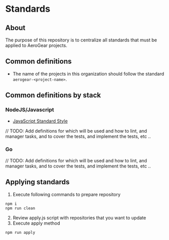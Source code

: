# Standards

## About

The purpose of this repository is to centralize all standards that must be applied to AeroGear projects.


## Common definitions

* The name of the projects in this organization should follow the standard `aerogear-<project-name>`. 


## Common definitions by stack

### NodeJS/Javascript 

* [JavaScript Standard Style](https://standardjs.com/)

// TODO: Add definitions for which will be used and how to lint, and manager tasks, and to cover the tests, and implement the tests, etc .. 

### Go

// TODO: Add definitions for which will be used and how to lint, and manager tasks, and to cover the tests, and implement the tests, etc .. 

## Applying standards

1. Execute following commands to prepare repository

```
npm i
npm run clean
```

2. Review apply.js script with repositories that you want to update
3. Execute apply method

```
npm run apply
```
